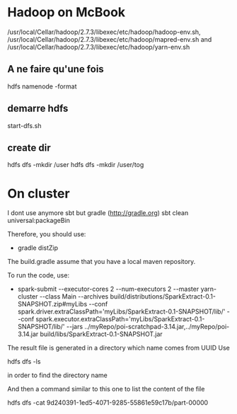 # Hadoop on McBook

/usr/local/Cellar/hadoop/2.7.3/libexec/etc/hadoop/hadoop-env.sh,
/usr/local/Cellar/hadoop/2.7.3/libexec/etc/hadoop/mapred-env.sh and
/usr/local/Cellar/hadoop/2.7.3/libexec/etc/hadoop/yarn-env.sh

## A ne faire qu'une fois
hdfs namenode -format

## demarre hdfs
start-dfs.sh 

## create dir
hdfs dfs -mkdir /user
hdfs dfs -mkdir /user/tog


# On cluster

I dont use anymore sbt but gradle (http://gradle.org)
sbt clean universal:packageBin

Therefore, you should use:
 - gradle distZip

The build.gradle assume that you have a local maven repository.

To run the code, use:

- spark-submit --executor-cores 2 --num-executors 2 --master yarn-cluster --class Main --archives build/distributions/SparkExtract-0.1-SNAPSHOT.zip#myLibs --conf spark.driver.extraClassPath='myLibs/SparkExtract-0.1-SNAPSHOT/lib/' --conf spark.executor.extraClassPath='myLibs/SparkExtract-0.1-SNAPSHOT/lib/' --jars ../myRepo/poi-scratchpad-3.14.jar,../myRepo/poi-3.14.jar   build/libs/SparkExtract-0.1-SNAPSHOT.jar

The result file is generated in a directory which name comes from UUID
Use

hdfs dfs -ls

in order to find the directory name

And then a command similar to this one to list the content of the file

hdfs dfs -cat  9d240391-1ed5-4071-9285-55861e59c17b/part-00000
